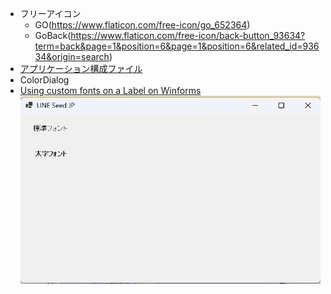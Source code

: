 -   フリーアイコン
    -   GO(https://www.flaticon.com/free-icon/go_652364)
    -   GoBack(https://www.flaticon.com/free-icon/back-button_93634?term=back&page=1&position=6&page=1&position=6&related_id=93634&origin=search)
-   [アプリケーション構成ファイル](https://www.fenet.jp/dotnet/column/language/9654/)
-   ColorDialog
-   [Using custom fonts on a Label on Winforms](https://stackoverflow.com/questions/1297264/using-custom-fonts-on-a-label-on-winforms)
    ![LINE Seed JP](../images/Windows/LINESeedJP.png)
